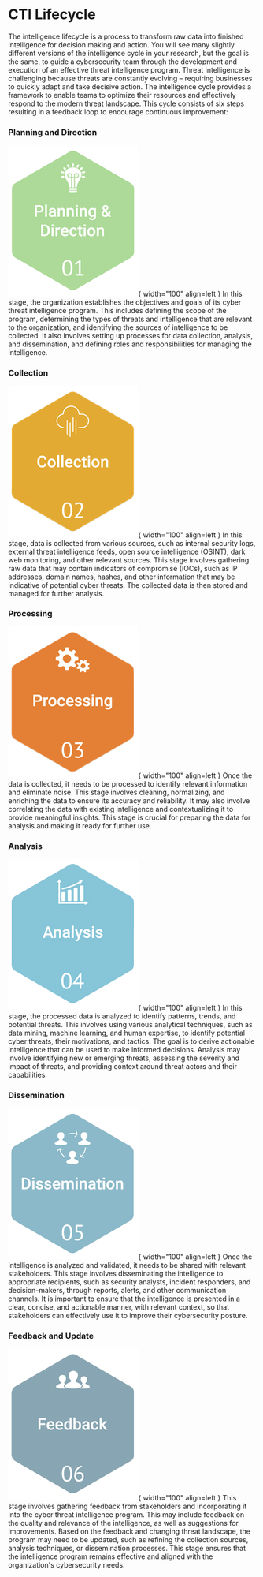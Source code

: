 # CTI Lifecycle
The intelligence lifecycle is a process to transform raw data into finished intelligence for decision making and action. You will see many slightly different versions of the intelligence cycle in your research, but the goal is the same, to guide a cybersecurity team through the development and execution of an effective threat intelligence program.
Threat intelligence is challenging because threats are constantly evolving – requiring businesses to quickly adapt and take decisive action. The intelligence cycle provides a framework to enable teams to optimize their resources and effectively respond to the modern threat landscape. This cycle consists of six steps resulting in a feedback loop to encourage continuous improvement:

### Planning and Direction
![cycle1](icons/cycle1.png){ width="100" align=left }
In this stage, the organization establishes the objectives and goals of its cyber threat intelligence program. This includes defining the scope of the program, determining the types of threats and intelligence that are relevant to the organization, and identifying the sources of intelligence to be collected. It also involves setting up processes for data collection, analysis, and dissemination, and defining roles and responsibilities for managing the intelligence.


### Collection
![cycle2](icons/cycle2.png){ width="100" align=left }
In this stage, data is collected from various sources, such as internal security logs, external threat intelligence feeds, open source intelligence (OSINT), dark web monitoring, and other relevant sources. This stage involves gathering raw data that may contain indicators of compromise (IOCs), such as IP addresses, domain names, hashes, and other information that may be indicative of potential cyber threats. The collected data is then stored and managed for further analysis.


### Processing
![cycle3](icons/cycle3.png){ width="100" align=left }
Once the data is collected, it needs to be processed to identify relevant information and eliminate noise. This stage involves cleaning, normalizing, and enriching the data to ensure its accuracy and reliability. It may also involve correlating the data with existing intelligence and contextualizing it to provide meaningful insights. This stage is crucial for preparing the data for analysis and making it ready for further use.


### Analysis
![cycle4](icons/cycle4.png){ width="100" align=left }
In this stage, the processed data is analyzed to identify patterns, trends, and potential threats. This involves using various analytical techniques, such as data mining, machine learning, and human expertise, to identify potential cyber threats, their motivations, and tactics. The goal is to derive actionable intelligence that can be used to make informed decisions. Analysis may involve identifying new or emerging threats, assessing the severity and impact of threats, and providing context around threat actors and their capabilities.


### Dissemination
![cycle5](icons/cycle5.png){ width="100" align=left }
Once the intelligence is analyzed and validated, it needs to be shared with relevant stakeholders. This stage involves disseminating the intelligence to appropriate recipients, such as security analysts, incident responders, and decision-makers, through reports, alerts, and other communication channels. It is important to ensure that the intelligence is presented in a clear, concise, and actionable manner, with relevant context, so that stakeholders can effectively use it to improve their cybersecurity posture.


### Feedback and Update
![cycle6](icons/cycle6.png){ width="100" align=left }
This stage involves gathering feedback from stakeholders and incorporating it into the cyber threat intelligence program. This may include feedback on the quality and relevance of the intelligence, as well as suggestions for improvements. Based on the feedback and changing threat landscape, the program may need to be updated, such as refining the collection sources, analysis techniques, or dissemination processes. This stage ensures that the intelligence program remains effective and aligned with the organization's cybersecurity needs.
